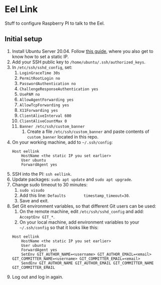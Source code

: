 # Eel Link

Stuff to configure Raspberry PI to talk to the Eel.

## Initial setup

1. Install Ubuntu Server 20.04. Follow [this guide](https://ubuntu.com/tutorials/how-to-install-ubuntu-on-your-raspberry-pi#1-overview), where you also get to know how to set a static IP.
1. Add your SSH public key to `/home/ubuntu/.ssh/authorized_keys`.
1. In `/etc/ssh/sshd_config`, set:
    1. `LoginGraceTime 30s`
    1. `PermitRootLogin no`
    1. `PasswordAuthentication no`
    1. `ChallengeResponseAuthentication yes`
    1. `UsePAM no`
    1. `AllowAgentForwarding yes`
    1. `AllowTcpForwarding yes`
    1. `X11Forwarding yes`
    1. `ClientAliveInterval 600`
    1. `ClientAliveCountMax 0`
    1. `Banner /etc/ssh/custom_banner`
        1. Create a file `/etc/ssh/custom_banner` and paste contents of `custom_banner` located in this repo.
1. On your working machine, add to `~/.ssh/config`:
    ```
    Host eellink
        HostName <the static IP you set earlier>
        User ubuntu
        ForwardAgent yes
    ```
1. SSH into the PI: `ssh eellink`.
1. Update packages: `sudo apt update` and `sudo apt upgrade`.
1. Change sudo timeout to 30 minutes:
    1. `sudo visudo`
    1. Add this line: `Defaults        timestamp_timeout=30`.
    1. Save and exit.
1. Set Git environment variables, so that different Git users can be used:
    1. On the remote machine, edit `/etc/ssh/sshd_config` and add: `AcceptEnv GIT_*`.
    1. On your local machine, add environment variables to your `~/.ssh/config` so that it looks like this:
    ```
    Host eellink
        HostName <the static IP you set earlier>
        User ubuntu
        ForwardAgent yes
        SetEnv GIT_AUTHOR_NAME=<username> GIT_AUTHOR_EMAIL=<email> GIT_COMMITTER_NAME=<username> GIT_COMMITTER_EMAIL=<email>
        SendEnv GIT_AUTHOR_NAME GIT_AUTHOR_EMAIL GIT_COMMITTER_NAME GIT_COMMITTER_EMAIL
    ```
1. Log out and log in again.
